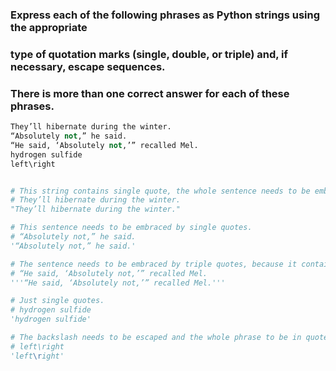 ### Express each of the following phrases as Python strings using the appropriate 
### type of quotation marks (single, double, or triple) and, if necessary, escape sequences. 
### There is more than one correct answer for each of these phrases.

```python
They’ll hibernate during the winter.
“Absolutely not,” he said.
“He said, ‘Absolutely not,’” recalled Mel.
hydrogen sulfide
left\right
```



```python

# This string contains single quote, the whole sentence needs to be embraced by double quotes.
# They’ll hibernate during the winter. 
"They’ll hibernate during the winter." 

# This sentence needs to be embraced by single quotes.
# “Absolutely not,” he said.
'“Absolutely not,” he said.'

# The sentence needs to be embraced by triple quotes, because it contains single and double quotes.
# “He said, ‘Absolutely not,’” recalled Mel.
'''“He said, ‘Absolutely not,’” recalled Mel.'''

# Just single quotes.
# hydrogen sulfide
'hydrogen sulfide'

# The backslash needs to be escaped and the whole phrase to be in quotes.
# left\right
'left\right'

```